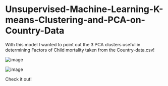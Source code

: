 # Unsupervised-Machine-Learning-K-means-Clustering-and-PCA-on-Country-Data

With this model I wanted to point out the 3 PCA clusters useful in determining Factors of Child mortality
taken from the Country-data.csv! 

![image](https://user-images.githubusercontent.com/114693551/204890351-3946426e-d4c7-45ad-bde3-c9432860d41e.png)


![image](https://user-images.githubusercontent.com/114693551/204890646-61ecbf1d-ea43-4122-b323-f38566757354.png)


Check it out!
